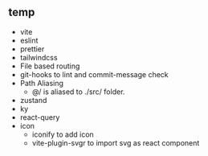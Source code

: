 ## temp

- vite
- eslint
- prettier
- tailwindcss
- File based routing
- git-hooks to lint and commit-message check
- Path Aliasing
  - @/ is aliased to ./src/ folder.
- zustand
- ky
- react-query
- icon
  - iconify to add icon
  - vite-plugin-svgr to import svg as react component
